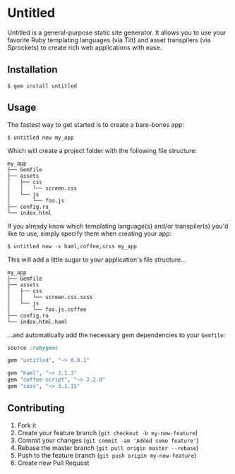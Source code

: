 # Untitled

Untitled is a general-purpose static site generator. It allows you to use your
favorite Ruby templating languages (via Tilt) and asset transpilers (via
Sprockets) to create rich web applications with ease.

## Installation

```
$ gem install untitled
```

## Usage

The fastest way to get started is to create a bare-bones app:

```
$ untitled new my_app
```

Which will create a project folder with the following file structure:

```
my_app
├── Gemfile
├── assets
│   ├── css
│   │   └── screen.css
│   └── js
│       └── foo.js
├── config.ru
└── index.html
```

If you already know which templating language(s) and/or transpiler(s) you'd like
to use, simply specify them when creating your app:

```
$ untitled new -s haml,coffee,scss my_app
```

This will add a little sugar to your application's file structure...

```
my_app
├── Gemfile
├── assets
│   ├── css
│   │   └── screen.css.scss
│   └── js
│       └── foo.js.coffee
├── config.ru
└── index.html.haml
```

...and automatically add the necessary gem dependencies to your `Gemfile`:

```ruby
source :rubygems

gem "untitled", "~> 0.0.1"

gem "haml", "~> 3.1.3"
gem "coffee-script", "~> 2.2.0"
gem "sass", "~> 3.1.15"
```


## Contributing

1. Fork it
2. Create your feature branch (`git checkout -b my-new-feature`)
3. Commit your changes (`git commit -am 'Added some feature'`)
4. Rebase the master branch (`git pull origin master --rebase`)
4. Push to the feature branch (`git push origin my-new-feature`)
5. Create new Pull Request
